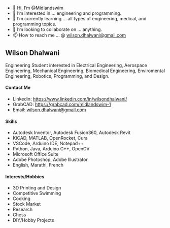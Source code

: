 - 👋 Hi, I’m @Midlandswim
- 👀 I’m interested in ... engineering and programming.
- 🌱 I’m currently learning ... all types of engineering, medical, and programming topics.
- 💞️ I’m looking to collaborate on ... anything.
- 📫 How to reach me ... @ wilson.dhalwani@gmail.com


## Wilson Dhalwani

Engineering Student interested in Electrical Engineering, Aerospace Engineering, Mechanical Engineering, Biomedical Engineering, Enviromental Engineering, Robotics, Programming, and Design. 

#### Contact Me
- Linkedin: https://www.linkedin.com/in/wilsondhalwani/ 
- GrabCAD: https://grabcad.com/midlandswim-1 
- Email: wilson.dhalwani@gmail.com

#### Skills
- Autodesk Inventor, Autodesk Fusion360, Autodesk Revit 
- KiCAD, MATLAB, OpenRocket, Cura
- VSCode, Arduino IDE, Notepad++
- Python, Java, Arduino C++, OpenCV
- Microsoft Office Suite
- Adobe Photoshop, Adobe Illustrator 
- English, Marathi, French 

#### Interests/Hobbies
- 3D Printing and Design 
- Competitive Swimming
- Cooking 
- Stock Market 
- Research 
- Chess 
- DIY/Hobby Projects

<!---
Midlandswim/Midlandswim is a ✨ special ✨ repository because its `README.md` (this file) appears on your GitHub profile.
You can click the Preview link to take a look at your changes.
--->
